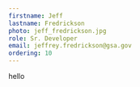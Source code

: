 ```yaml
---
firstname: Jeff
lastname: Fredrickson
photo: jeff_fredrickson.jpg
role: Sr. Developer
email: jeffrey.fredrickson@gsa.gov
ordering: 10
---
```


hello
